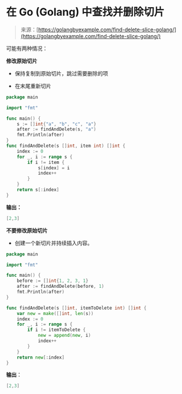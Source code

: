 <!--yml

分类：未分类

日期：2024-10-13 06:13:37

-->

# 在 Go (Golang) 中查找并删除切片

> 来源：[https://golangbyexample.com/find-delete-slice-golang/](https://golangbyexample.com/find-delete-slice-golang/)

可能有两种情况：

**修改原始切片**

+   保持复制到原始切片，跳过需要删除的项

+   在末尾重新切片

```go
package main

import "fmt"

func main() {
    s := []int{"a", "b", "c", "a"}
    after := findAndDelete(s, "a")
    fmt.Println(after)
}
func findAndDelete(s []int, item int) []int {
    index := 0
    for _, i := range s {
        if i != item {
            s[index] = i
            index++
        }
    }
    return s[:index]
}
```

**输出：**

```go
[2,3]
```

**不要修改原始切片**

+   创建一个新切片并持续插入内容。

```go
package main

import "fmt"

func main() {
    before := []int{1, 2, 3, 1}
    after := findAndDelete(before, 1)
    fmt.Println(after)
}

func findAndDelete(s []int, itemToDelete int) []int {
    var new = make([]int, len(s))
    index := 0
    for _, i := range s {
        if i != itemToDelete {
            new = append(new, i)
            index++
        }
    }
    return new[:index]
}
```

**输出**：

```go
[2,3]
```
